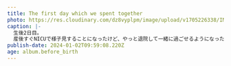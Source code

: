 ```yaml
---
title: The first day which we spent together
photo: https://res.cloudinary.com/dz8vyplpm/image/upload/v1705226338/IMG_8209_qxwnbu.jpg
caption: |-
  生後2日目。
  産後すぐNICUで様子見することになったけど、やっと退院して一緒に過ごせるようになった！無事に生まれてきてくれてありがとう。これからよろしくね。
publish-date: 2024-01-02T09:59:08.220Z
age: album.before_birth
---
```

